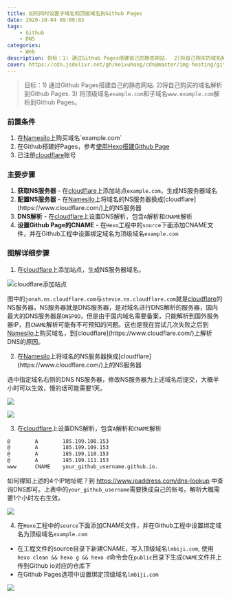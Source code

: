 ```yaml
---
title: 如何同时设置子域名和顶级域名到Github Pages
date: 2020-10-04 09:09:03
tags:
	- Github
	- DNS
categories: 
	- Web
description: 目标：1) 通过Github Pages搭建自己的静态网站.  2)将自己购买的域名解析到Github Pages.  3) 将顶级域名example.com和子域名www.example.com解析到Github Pages。
cover: https://cdn.jsdelivr.net/gh/meixuhong/cdn@master/img-hosting/github_pages.jpeg
---
```



> 目标：1) 通过Github Pages搭建自己的静态网站.  2)将自己购买的域名解析到Github Pages.  3) 将顶级域名`example.com`和子域名`www.example.com`解析到Github Pages。



### 前置条件 

1. 在[Namesilo](https://www.namesilo.com/**?rid=8dbc698fz**)上购买域名`example.com`
2. 在Github搭建好Pages，参考[使用Hexo搭建Github Page](https://lmbiji.com/create-github-pages-with-hexo.html)
3. 已注册[cloudflare](https://www.cloudflare.com/)账号



### 主要步骤

1. **获取NS服务器** - 在[cloudflare](https://www.cloudflare.com/)上添加站点`example.com`，生成NS服务器域名
2. **配置NS服务器** - 在[Namesilo](https://www.namesilo.com/**?rid=8dbc698fz**)上将域名的NS服务器换成[cloudflare](https://www.cloudflare.com/)上的NS服务器
3. **DNS解析** - 在[cloudflare](https://www.cloudflare.com/)上设置DNS解析，包含`A`解析和`CNAME`解析
4. **设置Github Page的CNAME** - 在`Hexo`工程中的`source`下面添加CNAME文件，并在Github工程中设置绑定域名为顶级域名`example.com`



### 图解详细步骤



1. 在[cloudflare](https://www.cloudflare.com/)上添加站点，生成NS服务器域名。

![cloudflare添加站点](https://cdn.jsdelivr.net/gh/meixuhong/cdn/img/Cloudflare-addsite.jpg)

图中的`jonah.ns.cloudflare.com`与`stevie.ns.cloudflare.com`就是[cloudflare](https://www.cloudflare.com/)的NS服务器，NS服务器就是DNS服务器，是对域名进行DNS解析的服务器，国内最大的DNS服务器是`DNSPOD`，但是由于国内域名需要备案，只能解析到国外服务器IP，且`CNAME`解析可能有不可预知的问题。这也是我在尝试几次失败之后到[Namesilo](https://www.namesilo.com/**?rid=8dbc698fz**)上购买域名，到[cloudflare](https://www.cloudflare.com/)上解析DNS的原因。



2. 在[Namesilo](https://www.namesilo.com/**?rid=8dbc698fz**)上将域名的NS服务器换成[cloudflare](https://www.cloudflare.com/)上的NS服务器

选中指定域名右侧的DNS NS服务器，修改NS服务器为上述域名后提交，大概半小时可以生效，慢的话可能需要1天。

![](https://cdn.jsdelivr.net/gh/meixuhong/cdn/img/namesilo-dns-NS.jpg)



![](https://cdn.jsdelivr.net/gh/meixuhong/cdn/img/namesilo-dns-NS-change.jpg)



3. 在[cloudflare](https://www.cloudflare.com/)上设置DNS解析，包含`A`解析和`CNAME`解析



```bash
@        A        185.199.108.153
@        A        185.199.109.153
@        A        185.199.110.153
@        A        185.199.111.153
www      CNAME    your_github_username.github.io.
```

如何得知上述的4个IP地址呢？到 https://www.ipaddress.com/dns-lookup 中查询DNS即可。上表中的`your_github_username`需要换成自己的账号。解析大概需要1个小时左右生效。

![](https://cdn.jsdelivr.net/gh/meixuhong/cdn/img/cloudflare-lmbiji.com.jpg)





4.  在`Hexo`工程中的`source`下面添加CNAME文件，并在Github工程中设置绑定域名为顶级域名`example.com`

- 在工程文件的source目录下新建CNAME，写入顶级域名`lmbiji.com`, 使用`hexo clean && hexo g && hexo d`命令会在`public`目录下生成`CNAME`文件并上传到Github io对应的仓库下
- 在Github Pages选项中设置绑定顶级域名`lmbiji.com`

![](https://cdn.jsdelivr.net/gh/meixuhong/cdn/img/github-naked-domain.jpg)
